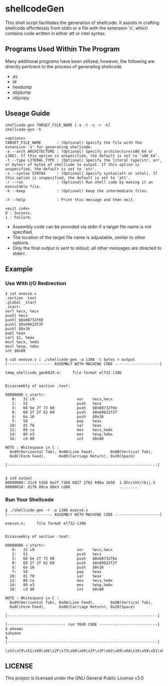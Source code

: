 # shellcodeGen
  This shell script facilitates the generation of shellcode. It assists in crafting shellcode effortlessly from stdin or a file with the extension 's', which contains code written in either att or intel syntax.

## Programs Used Within The Program
  Many additional programs have been utilized; however, the following are directly pertinent to the process of generating shellcode.

- as
- ld
- hexdump
- objdump
- objcopy

## Useage Guide
```
shellcode-gen TARGET_FILE_NAME [-a -t -s -r -k]
shellcode-gen -h

<options>
TARGET_FILE_NAME       : (Optional) Specify the file with the extension 's' for generating shellcode.
-a --arch ARCHITECTURE : (Optional) Specify architecture(x86_64 or i386). If this option is unspecified, the default is set to 'x86_64'.
-t --type LITERAL_TYPE : (Optional) Specify the literal type(str, arr, or bytes) of bytes of shellcode to output. If this option is unspecified, the default is set to 'str'.
-s --syntax SYNTAX     : (Optional) Specify syntax(att or intel). If this option is unspecified, the default is set to 'att'.
-r --run               : (Optional) Run shell code by making it an executable file.
-k --keep              : (Optional) Keep the intermediate files.

-h --help              : Print this message and then exit.

<exit code>
0 : Success.
1 : Failure.
```

- Assembly code can be provided via stdin if a target file name is not specified.
- The location of the target file name is adjustable, similar to other options.
- Only the final output is sent to stdout; all other messages are directed to stderr.

## Example
### Use With I/O Redirection
```
$ cat execve.s
.section .text
.global _start
_start:
xorl %ecx, %ecx
pushl %ecx
pushl $0x68732F6E
pushl $0x69622F2F
pushl $0x16
popl %eax
sarl $1, %eax
movl %ecx, %edx
movl %esp, %ebx
int $0x80

$ cat execve.s | ./shellcode-gen -a i386 -t bytes > output
[-------------------- ASSEMBLY WITH MACHINE CODE --------------------]

temp_shellcode_gen6029.o:     file format elf32-i386


Disassembly of section .text:

00000000 <_start>:
   0:	31 c9                	xor    %ecx,%ecx
   2:	51                   	push   %ecx
   3:	68 6e 2f 73 68       	push   $0x68732f6e
   8:	68 2f 2f 62 69       	push   $0x69622f2f
   d:	6a 16                	push   $0x16
   f:	58                   	pop    %eax
  10:	d1 f8                	sar    %eax
  12:	89 ca                	mov    %ecx,%edx
  14:	89 e3                	mov    %esp,%ebx
  16:	cd 80                	int    $0x80

NOTE : Whitespace in C :
  0x09(Horizontal Tab), 0x0A(Line Feed),       0x0B(Vertical Tab),
  0x0C(Form Feed),      0x0D(Carriage Return), 0x20(Space)

[-------------------------------------------------------------------]


$ xxd output                                              
00000000: 31c9 5168 6e2f 7368 682f 2f62 696a 1658  1.Qhn/shh//bij.X
00000010: d1f8 89ca 89e3 cd80                      ........
```

### Run Your Shellcode
```
$ ./shellcode-gen -r -a i386 execve.s      
[-------------------- ASSEMBLY WITH MACHINE CODE --------------------]

execve.o:     file format elf32-i386


Disassembly of section .text:

00000000 <_start>:
   0:	31 c9                	xor    %ecx,%ecx
   2:	51                   	push   %ecx
   3:	68 6e 2f 73 68       	push   $0x68732f6e
   8:	68 2f 2f 62 69       	push   $0x69622f2f
   d:	6a 16                	push   $0x16
   f:	58                   	pop    %eax
  10:	d1 f8                	sar    %eax
  12:	89 ca                	mov    %ecx,%edx
  14:	89 e3                	mov    %esp,%ebx
  16:	cd 80                	int    $0x80

NOTE : Whitespace in C :
  0x09(Horizontal Tab), 0x0A(Line Feed),       0x0B(Vertical Tab),
  0x0C(Form Feed),      0x0D(Carriage Return), 0x20(Space)

[-------------------------------------------------------------------]

[-------------------------- run YOUR CODE --------------------------]
$ whoami
suhyeon
$ 
[-------------------------------------------------------------------]

\x31\xC9\x51\x68\x6E\x2F\x73\x68\x68\x2F\x2F\x62\x69\x6A\x16\x58\xD1\xF8\x89\xCA\x89\xE3\xCD\x80
```

## LICENSE

This project is licensed under the GNU General Public License v3.0
